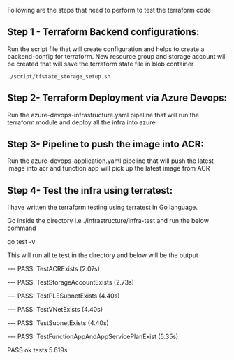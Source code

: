 Following are the steps that need to perform to test the terraform code

## Step 1 - Terraform Backend configurations: 
Run the script file that will create configuration and helps to create a backend-config for terraform. 
New resource group and storage account will be created that will save the terraform state file in blob container


`./script/tfstate_storage_setup.sh`

## Step 2- Terraform Deployment via Azure Devops: 

Run the azure-devops-infrastructure.yaml pipeline that will run the terraform module and deploy all the infra into azure

## Step 3- Pipeline to push the image into ACR: 

Run the azure-devops-application.yaml pipeline that will push the latest image into acr and function app will pick up the latest image from ACR


## Step 4- Test the infra using terratest: 

I have written the terraform testing using terratest in Go language.

Go inside the directory i.e ./infrastructure/infra-test and run the below command


go test -v

This will run all te test in the directory and below will be the output

--- PASS: TestACRExists (2.07s)

--- PASS: TestStorageAccountExists (2.73s)

--- PASS: TestPLESubnetExists (4.40s)

--- PASS: TestVNetExists (4.40s)

--- PASS: TestSubnetExists (4.40s)

--- PASS: TestFunctionAppAndAppServicePlanExist (5.35s)

PASS
ok      tests   5.619s


